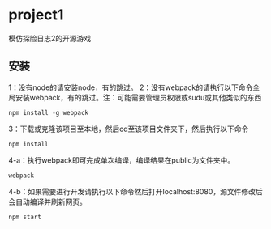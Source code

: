 # project1
模仿探险日志2的开源游戏

## 安装
1：没有node的请安装node，有的跳过。
2：没有webpack的请执行以下命令全局安装webpack，有的跳过。注：可能需要管理员权限或sudu或其他类似的东西
```
npm install -g webpack
```
3：下载或克隆该项目至本地，然后cd至该项目文件夹下，然后执行以下命令
```
npm install
```
4-a：执行webpack即可完成单次编译，编译结果在public为文件夹中。
```
webpack
```
4-b：如果需要进行开发请执行以下命令然后打开localhost:8080，源文件修改后会自动编译并刷新网页。
```
npm start
```
